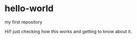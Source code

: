 # hello-world
my first repository

Hi!!
      just checking how this works and getting to know about it.
